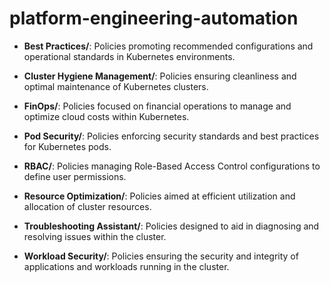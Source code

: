 # platform-engineering-automation

- **Best Practices/**: Policies promoting recommended configurations and operational standards in Kubernetes environments.

- **Cluster Hygiene Management/**: Policies ensuring cleanliness and optimal maintenance of Kubernetes clusters.

- **FinOps/**: Policies focused on financial operations to manage and optimize cloud costs within Kubernetes.

- **Pod Security/**: Policies enforcing security standards and best practices for Kubernetes pods.

- **RBAC/**: Policies managing Role-Based Access Control configurations to define user permissions.

- **Resource Optimization/**: Policies aimed at efficient utilization and allocation of cluster resources.

- **Troubleshooting Assistant/**: Policies designed to aid in diagnosing and resolving issues within the cluster.

- **Workload Security/**: Policies ensuring the security and integrity of applications and workloads running in the cluster.
